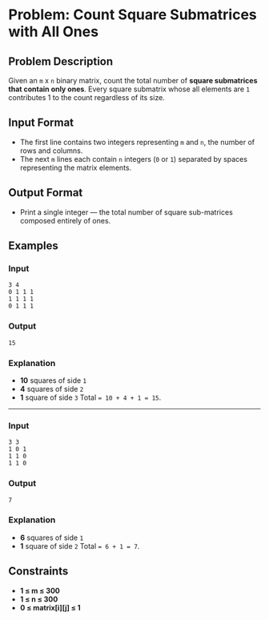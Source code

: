 # Problem: Count Square Submatrices with All Ones

## Problem Description
Given an `m` x `n` binary matrix, count the total number of **square submatrices that contain only ones**. Every square submatrix whose all elements are `1` contributes 1 to the count regardless of its size.

## Input Format
- The first line contains two integers representing `m` and `n`, the number of rows and columns.
- The next `m` lines each contain `n` integers (`0` or `1`) separated by spaces representing the matrix elements.

## Output Format
- Print a single integer — the total number of square sub-matrices composed entirely of ones.

## Examples

### Input

`3 4`<br/>
`0 1 1 1`<br/>
`1 1 1 1`<br/>
`0 1 1 1`<br/>

### Output

`15`<br/>

### Explanation
- **10** squares of side `1`
- **4** squares of side `2`
- **1** square of side `3`
Total `= 10 + 4 + 1 = 15`.

---

### Input

`3 3`<br/>
`1 0 1`<br/>
`1 1 0`<br/>
`1 1 0`<br/>

### Output

`7`<br/>

### Explanation
- **6** squares of side `1`
- **1** square of side `2`
Total `= 6 + 1 = 7`.

## Constraints
- **1 ≤ m ≤ 300**
- **1 ≤ n ≤ 300**
- **0 ≤ matrix[i][j] ≤ 1**





